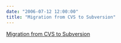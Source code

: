 ```yaml
---
date: "2006-07-12 12:00:00"
title: "Migration from CVS to Subversion"
---
```


[Migration from CVS to Subversion](/lemire/blog/2006/07-12-migration-from-cvs-to-subversion)

